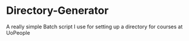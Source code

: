 # Directory-Generator
A really simple Batch script I use for setting up a directory for courses at UoPeople
